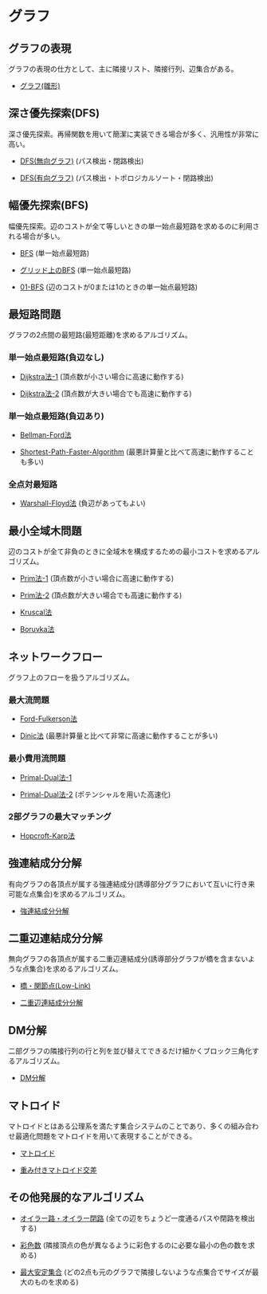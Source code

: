 # グラフ

## グラフの表現

グラフの表現の仕方として、主に隣接リスト、隣接行列、辺集合がある。

- [グラフ(雛形)](Graph_Template.hpp)

## 深さ優先探索(DFS)

深さ優先探索。再帰関数を用いて簡潔に実装できる場合が多く、汎用性が非常に高い。

- [DFS(無向グラフ)](DFS_Undirected.hpp) (パス検出・閉路検出)

- [DFS(有向グラフ)](DFS_Directed.hpp) (パス検出・トポロジカルソート・閉路検出)

## 幅優先探索(BFS)

幅優先探索。辺のコストが全て等しいときの単一始点最短路を求めるのに利用される場合が多い。

- [BFS](BFS.hpp) (単一始点最短路)

- [グリッド上のBFS](Grid_BFS.hpp) (単一始点最短路)

- [01-BFS](01-BFS.hpp) (辺のコストが0または1のときの単一始点最短路)

## 最短路問題

グラフの2点間の最短路(最短距離)を求めるアルゴリズム。

### 単一始点最短路(負辺なし)

- [Dijkstra法-1](Dijkstra-1.hpp) (頂点数が小さい場合に高速に動作する)

- [Dijkstra法-2](Dijkstra-2.hpp) (頂点数が大きい場合でも高速に動作する)

### 単一始点最短路(負辺あり)

- [Bellman-Ford法](Bellman-Ford.hpp)

- [Shortest-Path-Faster-Algorithm](Shortest_Path_Fast_Algorithm.hpp) (最悪計算量と比べて高速に動作することも多い)

### 全点対最短路

- [Warshall-Floyd法](Warshall-Floyd.hpp) (負辺があってもよい)

## 最小全域木問題

辺のコストが全て非負のときに全域木を構成するための最小コストを求めるアルゴリズム。

- [Prim法-1](Prim-1.hpp) (頂点数が小さい場合に高速に動作する)

- [Prim法-2](Prim-2.hpp) (頂点数が大きい場合でも高速に動作する)

- [Kruscal法](Kruscal.hpp)

- [Boruvka法](Boruvka.hpp)

## ネットワークフロー

グラフ上のフローを扱うアルゴリズム。

### 最大流問題

- [Ford-Fulkerson法](Ford-Fulkerson.hpp)

- [Dinic法](Dinic.hpp) (最悪計算量と比べて非常に高速に動作することが多い)

### 最小費用流問題

- [Primal-Dual法-1](Primal-Dual-1.hpp)

- [Primal-Dual法-2](Primal-Dual-2.hpp) (ポテンシャルを用いた高速化)

### 2部グラフの最大マッチング

- [Hopcroft-Karp法](Hopcroft-Karp.hpp)

## 強連結成分分解

有向グラフの各頂点が属する強連結成分(誘導部分グラフにおいて互いに行き来可能な点集合)を求めるアルゴリズム。

- [強連結成分分解](Strongly-Connected_Components.hpp)

## 二重辺連結成分分解

無向グラフの各頂点が属する二重辺連結成分(誘導部分グラフが橋を含まないような点集合)を求めるアルゴリズム。

- [橋・関節点(Low-Link)](Low_Link.hpp)

- [二重辺連結成分分解](Two-Edge-Connected_Components.hpp)

## DM分解

二部グラフの隣接行列の行と列を並び替えてできるだけ細かくブロック三角化するアルゴリズム。

- [DM分解](Dulmage-Mendelsohn_Decomposition.hpp)

## マトロイド

マトロイドとはある公理系を満たす集合システムのことであり、多くの組み合わせ最適化問題をマトロイドを用いて表現することができる。

- [マトロイド](Matroid.hpp)

- [重み付きマトロイド交差](Weighted_Matroid_Intersection.hpp)

## その他発展的なアルゴリズム

- [オイラー路・オイラー閉路](Eulerian_Trail.hpp) (全ての辺をちょうど一度通るパスや閉路を検出する)

- [彩色数](Choromatic_Number.hpp) (隣接頂点の色が異なるように彩色するのに必要な最小の色の数を求める)

- [最大安定集合](Maximum_Independent_Set.hpp) (どの2点も元のグラフで隣接しないような点集合でサイズが最大のものを求める)
